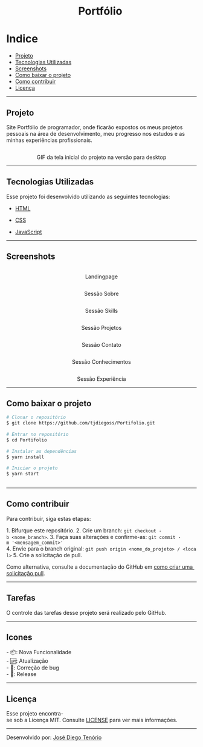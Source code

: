 <h1 align="center">Portfólio </h1>
 
 # Indice   
  
 - [Projeto](#projeto)  
 - [Tecnologias Utilizadas](#tecnologias-utilizadas)  
 - [Screenshots](#screenshots)  
 - [Como baixar o projeto](#como-baixar-o-projeto)  
 - [Como contribuir](#como-contribuir)  
 - [Licença](#licença)  
  
  
 ---  
  
 ## Projeto   
 Site Portfólio de programador, onde ficarão expostos os meus projetos pessoais na área de desenvolvimento, meu progresso nos estudos e as minhas experiências profissionais. 
  <p align="center"> <image title="" aria-hidden="true" src=".github/tela_inicial.gif" /></p>
<p align="center">GIF da tela inicial do projeto na versão para desktop </p>  
  
 --- 
  
 ## Tecnologias Utilizadas   
  
 Esse projeto foi desenvolvido utilizando as seguintes tecnologias: 
  
 - [HTML](http://www.w3.org/html)  
  
 - [CSS](http://www.w3.org/css)  
  
 - [JavaScript](http://developer.mozilla.org)  
  
 ---  
  
 ## Screenshots    
  
  <p align="center"> <image title="" aria-hidden="true" src=".github/screenshot_home.png" /></p>
<p align="center"> Landingpage </p>  

<p align="center"> <image title="" aria-hidden="true" src=".github/screenshot_sobre.png" /></p>
<p align="center"> Sessão Sobre </p>  

<p align="center"> <image title="" aria-hidden="true" src=".github/screenshot_skills.png" /></p>
<p align="center"> Sessão Skills </p>  

<p align="center"> <image title="" aria-hidden="true" src=".github/screenshot_projetos.png" /></p>
<p align="center"> Sessão Projetos </p>  

<p align="center"> <image title="" aria-hidden="true" src=".github/screenshot_contato.png" /></p>
<p align="center"> Sessão Contato </p>  

<p align="center"> <image title="" aria-hidden="true" src=".github/screenshot_conhecimentos.png" /></p>
<p align="center"> Sessão Conhecimentos </p>  

<p align="center"> <image title="" aria-hidden="true" src=".github/screenshot_exp.png" /></p>
<p align="center"> Sessão Experiência </p>  
  
 ---  
  
 ## Como baixar o projeto   
  
 ```bash 
 # Clonar o repositório 
 $ git clone https://github.com/tjdiegoss/Portifolio.git 
  
 # Entrar no repositório 
 $ cd Portifolio 
  
 # Instalar as dependências 
 $ yarn install 
  
 # Iniciar o projeto 
 $ yarn start 
  
 ``` 
  
 ---  
  
 ## Como contribuir 
 <!---Se o seu README for longo ou se você tiver algum processo ou etapas específicas que deseja que os contribuidores sigam, considere a criação de um arquivo CONTRIBUTING.md separado---> 
 Para contribuir, siga estas etapas: 
  
 1. Bifurque este repositório. 
 2. Crie um branch: `git checkout -b <nome_branch>`. 
 3. Faça suas alterações e confirme-as: `git commit -m '<mensagem_commit>'` 
 4. Envie para o branch original: `git push origin <nome_do_projeto> / <local>` 
 5. Crie a solicitação de pull. 
  
 Como alternativa, consulte a documentação do GitHub em [como criar uma solicitação pull](https://help.github.com/en/github/collaborating-with-issues-and-pull-requests/creating-a-pull-request). 
  
 ---  
  
  
 ## Tarefas 
  
 O controle das tarefas desse projeto será realizado pelo GitHub.   
  
 ---  
 ## Icones   
  
 - 📦: Nova Funcionalidade  
 - 🆙: Atualização  
 - 🐞: Correção de bug  
 - 🏁: Release  
  
 ---  
 ## Licença   
  
 Esse projeto encontra-se sob a Licença MIT. Consulte [LICENSE](./LICENSE.md) para ver mais informações.  
  
 ---  
 Desenvolvido por: [José Diego Tenório](https://www.github.com/tjdiegoss) 
